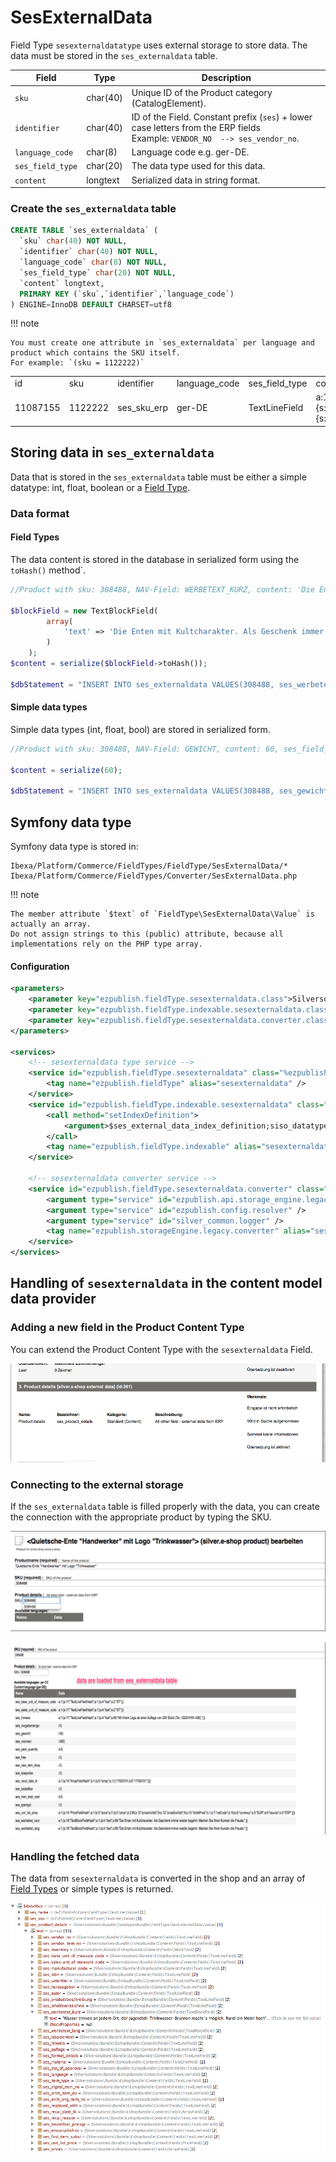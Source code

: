 # SesExternalData

Field Type `sesexternaldatatype` uses external storage to store data. The data must be stored in the `ses_externaldata` table.

|Field|Type|Description|
|--- |--- |--- |
|`sku`|char(40)|Unique ID of the Product category (CatalogElement).|
|`identifier`|char(40)|ID of the Field. Constant prefix (`ses`) + lower case letters from the ERP fields</br>Example: `VENDOR_NO  --> ses_vendor_no`.|
|`language_code`|char(8)|Language code e.g. ger-DE.|
|`ses_field_type`|char(20)|The data type used for this data.|
|`content`|longtext|Serialized data in string format.|

### Create the `ses_externaldata` table

``` sql
CREATE TABLE `ses_externaldata` (
  `sku` char(40) NOT NULL,
  `identifier` char(40) NOT NULL,
  `language_code` char(8) NOT NULL,
  `ses_field_type` char(20) NOT NULL,
  `content` longtext,
  PRIMARY KEY (`sku`,`identifier`,`language_code`)
) ENGINE=InnoDB DEFAULT CHARSET=utf8
```

!!! note

    You must create one attribute in `ses_externaldata` per language and product which contains the SKU itself.
    For example: `(sku = 1122222)`

|||||||
|---|---|---|---|---|---|
| id       | sku      | identifier  | language_code | ses_field_type | content                                                         |
| 11087155 | 1122222  | ses_sku_erp | ger-DE        | TextLineField  | a:1:{s:17:"TextLineFieldHash";a:1:{s:4:"text";s:7:"1122222";}}  |

## Storing data in `ses_externaldata`

Data that is stored in the `ses_externaldata` table must be either a simple datatype: int, float, boolean or a [Field Type](../fields_for_ecommerce_data/fields_for_ecommerce_data.md).

### Data format

#### Field Types

The data content is stored in the database in serialized form using the `toHash()` method`.

``` php
//Product with sku: 308488, NAV-Field: WERBETEXT_KURZ, content: 'Die Enten mit Kultcharakter. Als Geschenk immer wieder begehrt. Machen Sie Ihren Kunden die Freude.', ses_field_type: TextBlockField
 
$blockField = new TextBlockField(
        array(
            'text' => 'Die Enten mit Kultcharakter. Als Geschenk immer wieder begehrt. Machen Sie Ihren Kunden die Freude.',
        )
    );
$content = serialize($blockField->toHash());
 
$dbStatement = "INSERT INTO ses_externaldata VALUES(308488, ses_werbetext_kurz, ger-DE, TextBlockField, $content)";
```

#### Simple data types

Simple data types (int, float, bool) are stored in serialized form.

``` php
//Product with sku: 308488, NAV-Field: GEWICHT, content: 60, ses_field_type: int
 
$content = serialize(60);
 
$dbStatement = "INSERT INTO ses_externaldata VALUES(308488, ses_gewicht, ger-DE, int, $content)";
```

## Symfony data type

Symfony data type is stored in:

```
Ibexa/Platform/Commerce/FieldTypes/FieldType/SesExternalData/*
Ibexa/Platform/Commerce/FieldTypes/Converter/SesExternalData.php
```

!!! note

    The member attribute `$text` of `FieldType\SesExternalData\Value` is actually an array.
    Do not assign strings to this (public) attribute, because all implementations rely on the PHP type array.

#### Configuration

``` xml
<parameters>
    <parameter key="ezpublish.fieldType.sesexternaldata.class">Silversolutions\Bundle\DatatypesBundle\FieldType\SesExternalData\Type</parameter>
    <parameter key="ezpublish.fieldType.indexable.sesexternaldata.class">Silversolutions\Bundle\DatatypesBundle\FieldType\SesExternalData\SearchField</parameter>
    <parameter key="ezpublish.fieldType.sesexternaldata.converter.class">Silversolutions\Bundle\DatatypesBundle\Converter\SesExternalData</parameter>  
</parameters>
 
<services>     
    <!-- sesexternaldata type service -->
    <service id="ezpublish.fieldType.sesexternaldata" class="%ezpublish.fieldType.sesexternaldata.class%" parent="ezpublish.fieldType">
        <tag name="ezpublish.fieldType" alias="sesexternaldata" />
    </service>
    <service id="ezpublish.fieldType.indexable.sesexternaldata" class="%ezpublish.fieldType.indexable.sesexternaldata.class%">
        <call method="setIndexDefinition">
            <argument>$ses_external_data_index_definition;siso_datatypes$</argument>
        </call>
        <tag name="ezpublish.fieldType.indexable" alias="sesexternaldata" />
    </service>
 
    <!-- sesexternaldata converter service -->
    <service id="ezpublish.fieldType.sesexternaldata.converter" class="%ezpublish.fieldType.sesexternaldata.converter.class%">
        <argument type="service" id="ezpublish.api.storage_engine.legacy.dbhandler" />
        <argument type="service" id="ezpublish.config.resolver" />
        <argument type="service" id="silver_common.logger" />
        <tag name="ezpublish.storageEngine.legacy.converter" alias="sesexternaldata"  />
    </service>
</services> 
```

## Handling of `sesexternaldata` in the content model data provider

### Adding a new field in the Product Content Type

You can extend the Product Content Type with the `sesexternaldata` Field.

![](../img/additional_ez_fieldtypes_3.png)

### Connecting to the external storage

If the `ses_externaldata` table is filled properly with the data, you can create the connection with the appropriate product by typing the SKU.

![](../img/additional_ez_fieldtypes_4.png)

![](../img/additional_ez_fieldtypes_5.png)

### Handling the fetched data

The data from `sesexternaldata` is converted in the shop and an array of [Field Types](../fields_for_ecommerce_data/fields_for_ecommerce_data.md) or simple types is returned.

![](../img/additional_ez_fieldtypes_6.png)  
